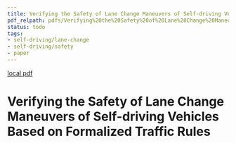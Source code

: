 ```yaml
---
title: Verifying the Safety of Lane Change Maneuvers of Self-driving Vehicles Based on Formalized Traffic Rules
pdf_relpath: pdfs/Verifying%20the%20Safety%20of%20Lane%20Change%20Maneuvers%20of%20Self-driving%20Vehicles%20Based%20on%20Formalized%20Traffic%20Rules.pdf
status: todo
tags:
- self-driving/lane-change
- self-driving/safety
- paper
---
```


[local pdf](../../../pdfs/Verifying%20the%20Safety%20of%20Lane%20Change%20Maneuvers%20of%20Self-driving%20Vehicles%20Based%20on%20Formalized%20Traffic%20Rules.pdf)

# Verifying the Safety of Lane Change Maneuvers of Self-driving Vehicles Based on Formalized Traffic Rules

